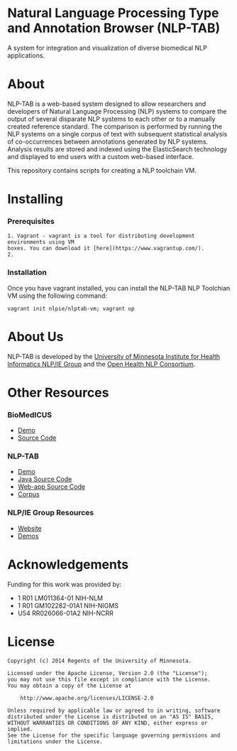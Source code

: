 Natural Language Processing Type and Annotation Browser (NLP-TAB)
===

A system for integration and visualization of diverse biomedical NLP applications.


About
===

NLP-TAB is a web-based system designed to allow researchers and developers of Natural Language Processing (NLP) systems
to compare the output of several disparate NLP systems to each other or to a manually created reference standard.
The comparison is performed by running the NLP systems on a single corpus of text with subsequent statistical analysis
of co-occurrences between annotations generated by NLP systems. Analysis results are stored and indexed using the
ElasticSearch technology and displayed to end users with a custom web-based interface.

This repository contains scripts for creating a NLP toolchain VM.


Installing
===

### Prerequisites

	1. Vagrant - vagrant is a tool for distributing development environments using VM 
	boxes. You can download it [here](https://www.vagrantup.com/).
	2. 
	
	
### Installation

Once you have vagrant installed, you can install the NLP-TAB NLP Toolchian VM using the 
following command:

	vagrant init nlpie/nlptab-vm; vagrant up
	

About Us
===

NLP-TAB is developed by the
[University of Minnesota Institute for Health Informatics NLP/IE Group](http://www.bmhi.umn.edu/ihi/research/nlpie/) and
the [Open Health NLP Consortium](http://ohnlp.org/index.php/Main_Page).


Other Resources
===

### BioMedICUS

*   [Demo](http://athena.ahc.umn.edu/biomedicus/)
*   [Source Code](https://github.com/nlpie/biomedicus)

### NLP-TAB

*   [Demo](http://athena.ahc.umn.edu/nlptab)
*   [Java Source Code](http://github.com/nlpie/nlptab)
*   [Web-app Source Code](http://github.com/nlpie/nlptab-webapp)
*   [Corpus](http://github.com/nlpie/nlptab-corpus)

### NLP/IE Group Resources

*   [Website](http://www.bmhi.umn.edu/ihi/research/nlpie/resources/index.htm)
*   [Demos](http://athena.ahc.umn.edu/)


Acknowledgements
===

Funding for this work was provided by:

*	1 R01 LM011364-01 NIH-NLM
*	1 R01 GM102282-01A1 NIH-NIGMS
*	U54 RR026066-01A2 NIH-NCRR


License
===

    Copyright (c) 2014 Regents of the University of Minnesota.

    Licensed under the Apache License, Version 2.0 (the "License");
    you may not use this file except in compliance with the License.
    You may obtain a copy of the License at

        http://www.apache.org/licenses/LICENSE-2.0

    Unless required by applicable law or agreed to in writing, software
    distributed under the License is distributed on an "AS IS" BASIS,
    WITHOUT WARRANTIES OR CONDITIONS OF ANY KIND, either express or implied.
    See the License for the specific language governing permissions and
    limitations under the License.
